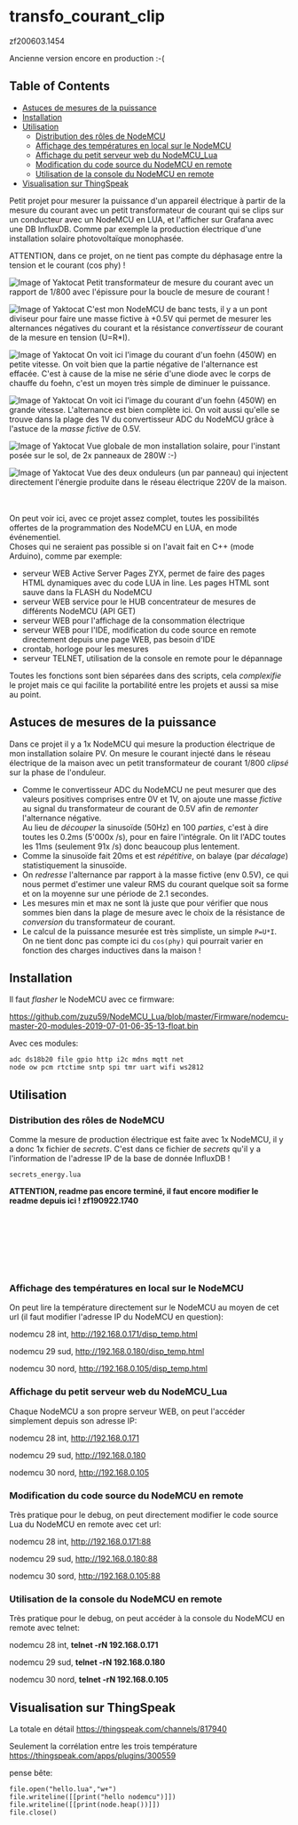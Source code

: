 # transfo_courant_clip
zf200603.1454

Ancienne version encore en production :-(
  

<!-- TOC titleSize:2 tabSpaces:2 depthFrom:1 depthTo:6 withLinks:1 updateOnSave:1 orderedList:0 skip:1 title:1 charForUnorderedList:* -->
## Table of Contents
* [Astuces de mesures de la puissance](#astuces-de-mesures-de-la-puissance)
* [Installation](#installation)
* [Utilisation](#utilisation)
  * [Distribution des rôles de NodeMCU](#distribution-des-rôles-de-nodemcu)
  * [Affichage des températures en local sur le NodeMCU](#affichage-des-températures-en-local-sur-le-nodemcu)
  * [Affichage du petit serveur web du NodeMCU_Lua](#affichage-du-petit-serveur-web-du-nodemculua)
  * [Modification du code source du NodeMCU en remote](#modification-du-code-source-du-nodemcu-en-remote)
  * [Utilisation de la console du NodeMCU en remote](#utilisation-de-la-console-du-nodemcu-en-remote)
* [Visualisation sur ThingSpeak](#visualisation-sur-thingspeak)
<!-- /TOC -->


Petit projet pour mesurer la puissance d'un appareil électrique à partir de la mesure du  courant avec un petit transformateur de courant qui se clips sur un conducteur avec un NodeMCU en LUA, et l'afficher sur Grafana avec une DB InfluxDB. Comme par exemple la production électrique d'une installation solaire photovoltaïque monophasée.

ATTENTION, dans ce projet, on ne tient pas compte du déphasage entre la tension et le courant (cos phy) !

![Image of Yaktocat](https://raw.githubusercontent.com/zuzu59/NodeMCU_Lua/master/Mesures/energy/transfo_courant_clip_1p.old/img/20190908_134444.jpg)
Petit transformateur de mesure du courant avec un rapport de 1/800 avec l'épissure pour la boucle de mesure de courant !

![Image of Yaktocat](https://raw.githubusercontent.com/zuzu59/NodeMCU_Lua/master/Mesures/energy/transfo_courant_clip_1p.old/img/20190908_221514.jpg)
C'est mon NodeMCU de banc tests, il y a un pont diviseur pour faire une masse fictive à +0.5V qui permet de mesurer les alternances négatives du courant et la résistance *convertisseur* de courant de la mesure en tension (U=R*I).

![Image of Yaktocat](https://raw.githubusercontent.com/zuzu59/NodeMCU_Lua/master/Mesures/energy/transfo_courant_clip_1p.old/img/20190908_213927.jpg)
On voit ici l'image du courant d'un foehn  (450W) en petite vitesse. On voit bien que la partie négative de l'alternance est effacée. C'est à cause de la mise ne série d'une diode avec le corps de chauffe du foehn, c'est un moyen très simple de diminuer le puissance.

![Image of Yaktocat](https://raw.githubusercontent.com/zuzu59/NodeMCU_Lua/master/Mesures/energy/transfo_courant_clip_1p.old/img/20190908_213900.jpg)
On voit ici l'image du courant d'un foehn (450W) en grande vitesse. L'alternance est bien complète ici. On voit aussi qu'elle se trouve dans la plage des 1V du convertisseur ADC du NodeMCU grâce à l'astuce de la *masse fictive* de 0.5V.

![Image of Yaktocat](https://raw.githubusercontent.com/zuzu59/NodeMCU_Lua/master/Mesures/energy/transfo_courant_clip_1p.old/img/20190907_170403.jpg)
Vue globale de mon installation solaire, pour l'instant posée sur le sol, de 2x panneaux de 280W  :-)

![Image of Yaktocat](https://raw.githubusercontent.com/zuzu59/NodeMCU_Lua/master/Mesures/energy/transfo_courant_clip_1p.old/img/20190907_170414.jpg)
Vue des deux onduleurs (un par panneau) qui injectent directement l'énergie produite dans le réseau électrique 220V de la maison.


<br><bR>
On peut voir ici, avec ce projet assez complet, toutes les possibilités offertes de la programmation des NodeMCU en LUA, en mode événementiel. <br>
Choses qui ne seraient pas possible si on l'avait fait en C++ (mode Arduino), comme par exemple:

* serveur WEB Active Server Pages ZYX, permet de faire des pages HTML dynamiques avec du code LUA in line. Les pages HTML sont sauve dans la FLASH du NodeMCU
* serveur WEB service pour le HUB concentrateur de mesures de différents NodeMCU (API GET)
* serveur WEB pour l'affichage de la consommation électrique
* serveur WEB pour l'IDE, modification du code source en remote directement depuis une page WEB, pas besoin d'IDE
* crontab, horloge pour les mesures
* serveur TELNET, utilisation de la console en remote pour le dépannage

Toutes les fonctions sont bien séparées dans des scripts, cela *complexifie* le projet mais ce qui facilite la portabilité entre les projets et aussi sa mise au point.



## Astuces de mesures de la puissance

Dans ce projet il y a 1x NodeMCU qui mesure la production électrique de mon installation solaire PV. On mesure le courant injecté dans le réseau électrique de la maison avec un petit transformateur de courant 1/800 *clipsé* sur la phase de l'onduleur.<br>
* Comme le convertisseur ADC du NodeMCU ne peut mesurer que des valeurs positives comprises entre 0V et 1V, on ajoute une masse *fictive* au signal du transformateur de courant de 0.5V afin de *remonter* l'alternance négative.<br>
Au lieu de *découper* la sinusoïde (50Hz) en 100 *parties*, c'est à dire toutes les 0.2ms (5'000x /s), pour en faire l'intégrale. On lit l'ADC toutes les 11ms (seulement 91x /s) donc beaucoup plus lentement.<br>
* Comme la sinusoïde fait 20ms et est *répétitive*, on balaye (par *décalage*) statistiquement la sinusoïde.<br>
* On *redresse* l'alternance par rapport à la masse fictive (env 0.5V), ce qui nous permet d'estimer une valeur RMS du courant quelque soit sa forme et on la moyenne sur une période de 2.1 secondes.<br>
* Les mesures min et max ne sont là juste que pour vérifier que nous sommes bien dans la plage de mesure avec le choix de la résistance de *conversion* du transformateur de courant.<br>
* Le calcul de la puissance mesurée est très simpliste, un simple ```P=U*I```. On ne tient donc pas compte ici du ```cos(phy)``` qui pourrait varier en fonction des charges inductives dans la maison !



## Installation

Il faut *flasher* le NodeMCU avec ce firmware:

https://github.com/zuzu59/NodeMCU_Lua/blob/master/Firmware/nodemcu-master-20-modules-2019-07-01-06-35-13-float.bin


Avec ces modules:

```
adc ds18b20 file gpio http i2c mdns mqtt net
node ow pcm rtctime sntp spi tmr uart wifi ws2812
```


## Utilisation

### Distribution des rôles de NodeMCU

Comme la mesure de production électrique est faite avec 1x NodeMCU, il y a donc 1x fichier de *secrets*. C'est dans ce fichier de *secrets* qu'il y a l'information de l'adresse IP de la base de donnée InfluxDB !<br>

```
secrets_energy.lua
```



**ATTENTION, readme pas encore terminé, il faut encore modifier le readme depuis ici ! zf190922.1740**

<br>
<br>
<br>
<br>
<br>
<br>

### Affichage des températures en local sur le NodeMCU

On peut lire la température directement sur le NodeMCU au moyen de cet url (il faut modifier l'adresse IP du NodeMCU en question):

nodemcu 28 int, http://192.168.0.171/disp_temp.html

nodemcu 29 sud, http://192.168.0.180/disp_temp.html

nodemcu 30 nord, http://192.168.0.105/disp_temp.html


### Affichage du petit serveur web du NodeMCU_Lua

Chaque NodeMCU a son propre serveur WEB, on peut l'accéder simplement depuis son adresse IP:

nodemcu 28 int, http://192.168.0.171

nodemcu 29 sud, http://192.168.0.180

nodemcu 30 nord, http://192.168.0.105


### Modification du code source du NodeMCU en remote

Très pratique pour le debug, on peut directement modifier le code source Lua du NodeMCU en remote avec cet url:

nodemcu 28 int, http://192.168.0.171:88

nodemcu 29 sud, http://192.168.0.180:88

nodemcu 30 sord, http://192.168.0.105:88


### Utilisation de la console du NodeMCU en remote

Très pratique pour le debug, on peut accéder à la console du NodeMCU en remote avec telnet:

nodemcu 28 int, **telnet -rN 192.168.0.171**

nodemcu 29 sud, **telnet -rN 192.168.0.180**

nodemcu 30 nord, **telnet -rN 192.168.0.105**


## Visualisation sur ThingSpeak
La totale en détail
https://thingspeak.com/channels/817940

Seulement la corrélation entre les trois température
https://thingspeak.com/apps/plugins/300559




pense bête:

```
file.open("hello.lua","w+")
file.writeline([[print("hello nodemcu")]])
file.writeline([[print(node.heap())]])
file.close()
```
